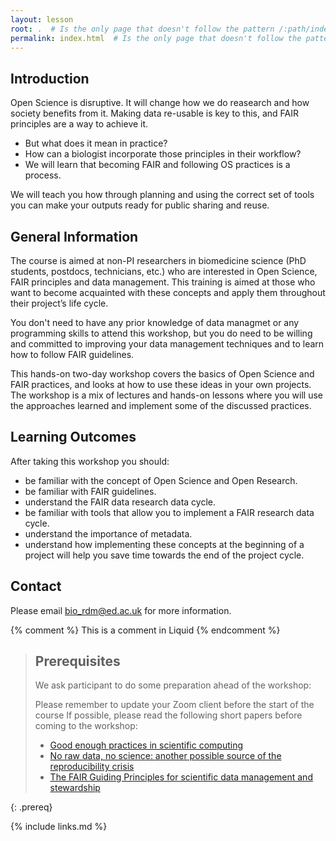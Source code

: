 ```yaml
---
layout: lesson
root: .  # Is the only page that doesn't follow the pattern /:path/index.html
permalink: index.html  # Is the only page that doesn't follow the pattern /:path/index.html
---
```

## Introduction
Open Science is disruptive. It will change how we do reasearch and how society benefits from it. Making data re-usable is key to this, and FAIR principles are a way to achieve it.
* But what does it mean in practice?
* How can a biologist incorporate those principles in their workflow?
* We will learn that becoming FAIR and following OS practices is a process.

We will teach you how through planning and using the correct set of tools you can make your outputs ready for public sharing and reuse. 

## General Information 
The course is aimed at non-PI researchers in biomedicine science (PhD students, postdocs, technicians, etc.) who are interested in Open Science, FAIR principles and data management. This training is aimed at those who want to become acquainted with these concepts and apply them throughout their project’s life cycle. 

You don't need to have any prior knowledge of data managmet or any programming skills to attend this workshop, but you do need to be willing and committed to improving your data management techniques and to learn how to follow FAIR guidelines.   

This hands-on two-day workshop covers the basics of Open Science and FAIR practices, and looks at how to use these ideas in your own projects.   
The workshop is a mix of lectures and hands-on lessons where you will use the approaches learned and implement some of the discussed practices. 

## Learning Outcomes 
After taking this workshop you should: 
* be familiar with the concept of Open Science and Open Research. 
* be familiar with FAIR guidelines. 
* understand the FAIR data research data cycle. 
* be familiar with tools that allow you to implement a FAIR research data cycle. 
* understand the importance of metadata. 
* understand how implementing these concepts at the beginning of a project will help you save time towards the end of the project cycle. 


## Contact 
Please email bio_rdm@ed.ac.uk for more information. 
  
<!-- this is an html comment -->
{% comment %} This is a comment in Liquid {% endcomment %}

> ## Prerequisites
>
> We ask participant to do some preparation ahead of the workshop: 
> 
> Please remember to update your Zoom client before the start of the course 
> If possible, please read the following short papers before coming to the workshop:  
> * [Good enough practices in scientific computing](https://journals.plos.org/ploscompbiol/article?id=10.1371/journal.pcbi.1005510)
> * [No raw data, no science: another possible source of the reproducibility crisis](https://molecularbrain.biomedcentral.com/articles/10.1186/s13041-020-0552-2)
> * [The FAIR Guiding Principles for scientific data management and stewardship](https://www.nature.com/articles/sdata201618)
> 
{: .prereq}
  
{% include links.md %}
